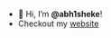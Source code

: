 - 👋 Hi, I’m **@abh1sheke**!
- Checkout my <a href="https://abh1sheke.vercel.app/" target="_blank">website</a>

<!---
shekmeister/shekmeister is a ✨ special ✨ repository because its `README.md` (this file) appears on your GitHub profile.
You can click the Preview link to take a look at your changes.
--->
